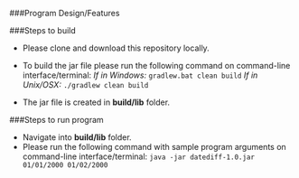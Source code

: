 ###Program Design/Features

###Steps to build

- Please clone and download this repository locally.
- To build the jar file please run the following command on command-line interface/terminal:
*If in Windows:*
    `gradlew.bat clean build`
*If in Unix/OSX:*
    `./gradlew clean build`

- The jar file is created in **build/lib** folder.

###Steps to run program
- Navigate into **build/lib** folder.
- Please run the following command with sample program arguments on command-line interface/terminal:
`java -jar datediff-1.0.jar 01/01/2000 01/02/2000`
    

